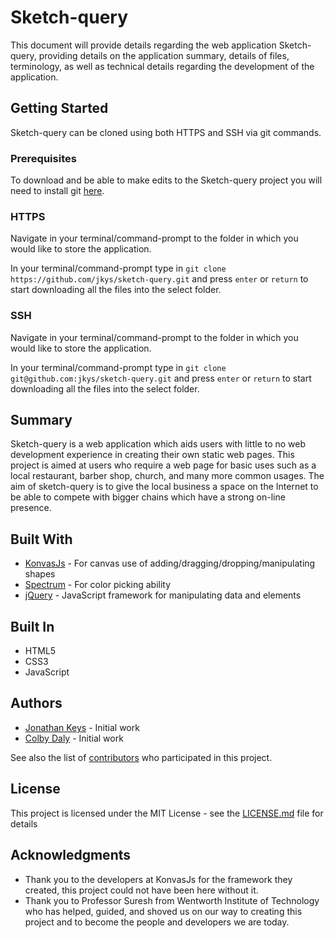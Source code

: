 # Sketch-query

This document will provide details regarding the web application Sketch-query, providing details on the application summary, details of files, terminology, as well as technical details regarding the development of the application.

## Getting Started
Sketch-query can be cloned using both HTTPS and SSH via git commands.

### Prerequisites

To download and be able to make edits to the Sketch-query project you will need to install git [here](https://git-scm.com/book/en/v2/Getting-Started-Installing-Git).

### HTTPS

Navigate in your terminal/command-prompt to the folder in which you would like to store the application.

In your terminal/command-prompt type in `git clone https://github.com/jkys/sketch-query.git` and press `enter` or `return` to start downloading all the files into the select folder.

### SSH

Navigate in your terminal/command-prompt to the folder in which you would like to store the application.

In your terminal/command-prompt type in `git clone git@github.com:jkys/sketch-query.git` and press `enter` or `return` to start downloading all the files into the select folder.

## Summary

Sketch-query is a web application which aids users with little to no web development experience in creating their own static web pages. This project is aimed at users who require a web page for basic uses such as a local restaurant, barber shop, church, and many more common usages. The aim of sketch-query is to give the local business a space on the Internet to be able to compete with bigger chains which have a strong on-line presence.

## Built With

* [KonvasJs](https://github.com/konvajs/konva) - For canvas use of adding/dragging/dropping/manipulating shapes
* [Spectrum](https://github.com/bgrins/spectrum) - For color picking ability
* [jQuery](https://jquery.com/) - JavaScript framework for manipulating data and elements

## Built In

* HTML5
* CSS3
* JavaScript

## Authors

* [Jonathan Keys](https://github.com/jkys) - Initial work
* [Colby Daly](https://github.com/ColbyDaly) - Initial work

See also the list of [contributors](https://github.com/jkys/sketch-query/graphs/contributors) who participated in this project.

## License

This project is licensed under the MIT License - see the [LICENSE.md](https://github.com/jkys/sketch-query/blob/master/LICENSE.md) file for details

## Acknowledgments

* Thank you to the developers at KonvasJs for the framework they created, this project could not have been here without it.
* Thank you to Professor Suresh from Wentworth Institute of Technology who has helped, guided, and shoved us on our way to creating this project and to become the people and developers we are today.
